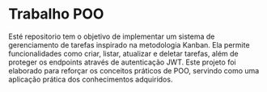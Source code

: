 # Trabalho POO

Esté repositorio tem o objetivo de implementar um sistema de gerenciamento de tarefas inspirado na metodologia Kanban.
Ela permite funcionalidades como criar, listar, atualizar e deletar tarefas, além de proteger os endpoints através de autenticação JWT. Este projeto foi elaborado para reforçar os conceitos práticos de POO, servindo como uma aplicação prática dos conhecimentos adquiridos.
